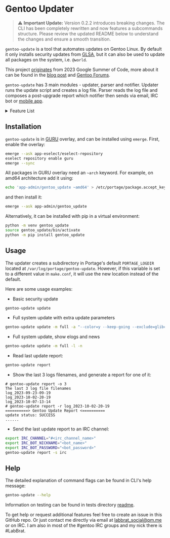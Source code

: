 # Gentoo Updater

> :warning: **Important Update:** Version 0.2.2 introduces breaking changes.
> The CLI has been completely rewritten and now features a subcommands structure.
> Please review the updated README below to understand the changes and ensure a smooth transition.  

`gentoo-update` is a tool that automates updates on Gentoo Linux.
By default it only installs security updates from [GLSA](https://security.gentoo.org/glsa/),
but it can also be used to update all packages on the system, i.e. `@world`.

This project
[originates](https://wiki.gentoo.org/wiki/Google_Summer_of_Code/2023/Ideas/Automated_Gentoo_system_updater)
from 2023 Google Summer of Code, more about it can be found in the
[blog post](https://blogs.gentoo.org/gsoc/2023/08/27/final-report-automated-gentoo-system-updater/) and
[Gentoo Forums](https://forums.gentoo.org/viewtopic-p-8793827.html#8793827).

`gentoo-update` has 3 main modules - updater, parser and notifier. Updater runs the
update script and creates a log file. Parser reads the log file and composes a post-upgrade
report which notifier then sends via email, IRC bot or
[mobile app](https://github.com/Lab-Brat/gentoo_update_flutter).

<details>

<summary>Feature List</summary>

- **updater**
  - [x] update security patches from GLSA by default, and optionally update `@world`
  - [x] insert additional flags to `@world` update
  - [x] do not start the update if available disk space is lower than a certain threshold
  - [ ] estimate update time
  - [ ] show package list before the update
- **parser**
  - [x] show update status (success/failure) in the report
  - [x] show package info after successful update: ebuilds, blocks, uninstalls etc.
  - [ ] detect different errors during an update
    - [x] blocked Packages
    - [ ] USE flag conflicts
    - [ ] issues with Licenses
    - [ ] network issues during an update
    - [ ] OOM during an update
  - [x] show disk usage before/after an update
- **notifier**
  - [x] send update report via IRC bot
  - [x] send update report via email using SendGrid
  - [ ] send update report via email using local relay
  - [x] send update report via mobile app
  - [x] send a short report with only the update status instead of a full report
- **general**
  - [x] CLI: add option to choose from which log file to generate a report
  - [ ] CI/CD pipeline that will run `gentoo_update` on newly published stage3 Docker containers
  - [ ] comprehensive set of unit tests

</details>

## Installation

`gentoo-update` is in [GURU](https://wiki.gentoo.org/wiki/Project:GURU)
overlay, and can be installed using `emerge`. First, enable the overlay:

```bash
emerge --ask app-eselect/eselect-repository
eselect repository enable guru
emerge --sync
```

All packages in GURU overlay need an `~arch` keyword.
For example, on amd64 architecture add it using:

```bash
echo 'app-admin/gentoo_update ~amd64' > /etc/portage/package.accept_keywords/gentoo_update
```

and then install it:

```bash
emerge --ask app-admin/gentoo_update
```

Alternatively, it can be installed with pip in a virtual environment:

```bash
python -m venv gentoo_update
source gentoo_update/bin/activate
python -m pip install gentoo_update
```

## Usage

The updater creates a subdirectory in Portage's default `PORTAGE_LOGDIR` located at `/var/log/portage/gentoo-update`.
However, if this variable is set to a different value in `make.conf`, it will use the new location instead of the default.

Here are some usage examples:

- Basic security update

```bash
gentoo-update update
```

- Full system update with extra update parameters

```bash
gentoo-update update -m full -a "--color=y --keep-going --exclude=glibc"
```

- Full system update, show elogs and news

```bash
gentoo-update update -m full -l -n
```

- Read last update report:

```bash
gentoo-update report
```

- Show the last 3 logs filenames, and generate a report for one of it:

```shell
# gentoo-update report -o 3
The last 3 log file filenames
log_2023-09-23-09-19
log_2023-10-02-20-19
log_2023-10-07-13-14
# gentoo-update report -r log_2023-10-02-20-19
==========> Gentoo Update Report <==========
update status: SUCCESS
......
```

- Send the last update report to an IRC channel:

```bash
export IRC_CHANNEL="#<irc_channel_name>"
export IRC_BOT_NICKNAME="<bot_name>"
export IRC_BOT_PASSWORD="<bot_password>"
gentoo-update report -s irc
```

## Help

The detailed explanation of command flags can be found in CLI's help message:

```bash
gentoo-update --help
```

Information on testing can be found in tests directory [readme](tests/README.md).

To get help or request additional features feel free to create an issue in this GitHub repo.
Or just contact me directly via email at [labbrat_social@pm.me](mailto:labbrat_social@pm.me) or on IRC.
I am also in most of the #gentoo IRC groups and my nick there is #LabBrat.
